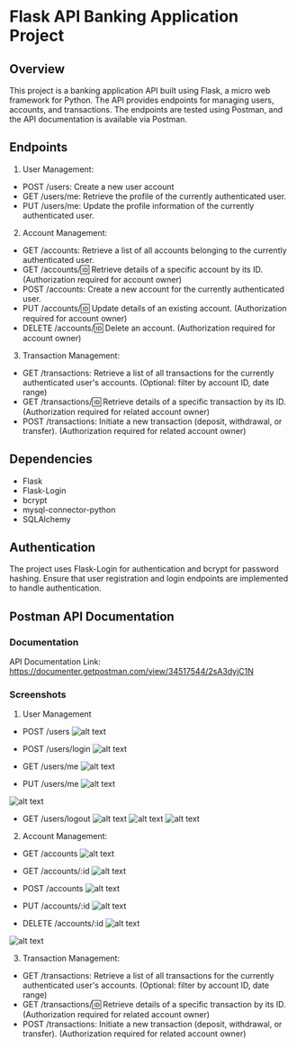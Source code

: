 # Flask API Banking Application Project

## Overview
This project is a banking application API built using Flask, a micro web framework for Python. The API provides endpoints for managing users, accounts, and transactions. The endpoints are tested using Postman, and the API documentation is available via Postman.

## Endpoints

1. User Management: 
- POST /users: Create a new user account 
- GET /users/me: Retrieve the profile of the currently authenticated user. 
- PUT /users/me: Update the profile information of the currently authenticated user. 

2. Account Management: 
- GET /accounts: Retrieve a list of all accounts belonging to the currently authenticated user.
- GET /accounts/:id: Retrieve details of a specific account by its ID. (Authorization required for account owner)
- POST /accounts: Create a new account for the currently authenticated user.
- PUT /accounts/:id: Update details of an existing account. (Authorization required for account owner)
- DELETE /accounts/:id: Delete an account. (Authorization required for account owner) 

3. Transaction Management: 
- GET /transactions: Retrieve a list of all transactions for the currently authenticated user's accounts. (Optional: filter by account ID, date range)
- GET /transactions/:id: Retrieve details of a specific transaction by its ID. (Authorization required for related account owner)
- POST /transactions: Initiate a new transaction (deposit, withdrawal, or transfer). (Authorization required for related account owner)

## Dependencies
- Flask
- Flask-Login
- bcrypt
- mysql-connector-python
- SQLAlchemy

## Authentication
The project uses Flask-Login for authentication and bcrypt for password hashing. Ensure that user registration and login endpoints are implemented to handle authentication.

## Postman API Documentation
### Documentation
API Documentation Link: https://documenter.getpostman.com/view/34517544/2sA3dyjC1N

### Screenshots
1. User Management
- POST /users
![alt text](docs/users/Screenshot_211.png)

- POST /users/login
![alt text](docs/users/Screenshot_212.png)

- GET /users/me
![alt text](docs/users/Screenshot_213.png)

- PUT /users/me
![alt text](docs/users/Screenshot_214.png)

![alt text](docs/users/Screenshot_215.png)

- GET /users/logout
![alt text](docs/users/Screenshot_216.png)
![alt text](docs/users/Screenshot_212%20(2).png) 
![alt text](docs/users/Screenshot_211%20(2).png)

2. Account Management: 
- GET /accounts
![alt text](docs/accounts/Screenshot_215.png)


- GET /accounts/:id
![alt text](docs/accounts/Screenshot_214.png)

- POST /accounts
![alt text](docs/accounts/Screenshot_211.png)

- PUT /accounts/:id
![alt text](docs/accounts/Screenshot_213.png)

- DELETE /accounts/:id
![alt text](docs/accounts/Screenshot_214.png)

![alt text](docs/accounts/Screenshot_217.png)



3. Transaction Management: 
- GET /transactions: Retrieve a list of all transactions for the currently authenticated user's accounts. (Optional: filter by account ID, date range)
- GET /transactions/:id: Retrieve details of a specific transaction by its ID. (Authorization required for related account owner)
- POST /transactions: Initiate a new transaction (deposit, withdrawal, or transfer). (Authorization required for related account owner)
